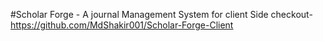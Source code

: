 #Scholar Forge - A journal Management System 
for client Side checkout- https://github.com/MdShakir001/Scholar-Forge-Client
